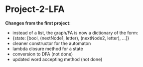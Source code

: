 # Project-2-LFA
__Changes from the first project:__
* instead of a list, the graph/FA is now a dictionary of the form:
* {state: [bool, (nextNode1, letter), (nextNode2, letter), ...]}
* cleaner constructor for the automaton 
* lambda closure method for a state 
* conversion to DFA (not done)
* updated word accepting method (not done)
 
